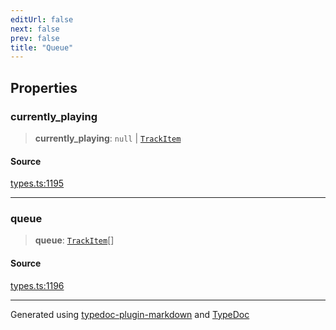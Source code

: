 ```yaml
---
editUrl: false
next: false
prev: false
title: "Queue"
---
```


## Properties

### currently\_playing

> **currently\_playing**: `null` \| [`TrackItem`](/api/type-aliases/trackitem/)

#### Source

[types.ts:1195](https://github.com/fostertheweb/spotify-web-sdk/blob/9d7441b/src/types.ts#L1195)

***

### queue

> **queue**: [`TrackItem`](/api/type-aliases/trackitem/)[]

#### Source

[types.ts:1196](https://github.com/fostertheweb/spotify-web-sdk/blob/9d7441b/src/types.ts#L1196)

***

Generated using [typedoc-plugin-markdown](https://www.npmjs.com/package/typedoc-plugin-markdown) and [TypeDoc](https://typedoc.org/)
